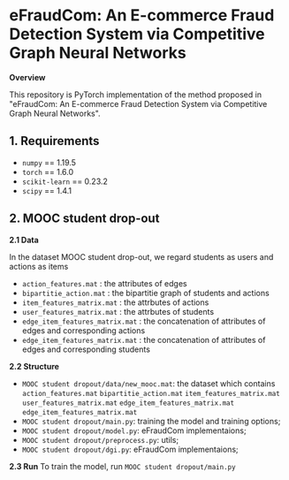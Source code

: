 # eFraudCom: An E-commerce Fraud Detection System via Competitive Graph Neural Networks
**Overview** 

This repository is PyTorch implementation of the method proposed in "eFraudCom: An E-commerce Fraud Detection System via Competitive Graph Neural Networks".

## 1. Requirements

* ```numpy``` == 1.19.5
* ```torch``` == 1.6.0
* ```scikit-learn``` == 0.23.2
* ```scipy``` == 1.4.1

## 2. MOOC student drop-out

**2.1 Data**

In the dataset MOOC student drop-out, we regard students as users and actions as items
* ```action_features.mat``` : the attributes of edges
* ```bipartitie_action.mat``` : the bipartitie graph of students and actions
* ```item_features_matrix.mat``` : the attrbutes of actions
* ```user_features_matrix.mat``` : the attrbutes of students
* ```edge_item_features_matrix.mat``` : the concatenation of attributes of edges and corresponding actions
* ```edge_item_features_matrix.mat``` : the concatenation of attributes of edges and corresponding students

**2.2 Structure**

* ```MOOC student dropout/data/new_mooc.mat```: the dataset which contains ```action_features.mat``` ```bipartitie_action.mat``` ```item_features_matrix.mat``` ```user_features_matrix.mat``` ```edge_item_features_matrix.mat``` ```edge_item_features_matrix.mat```
* ```MOOC student dropout/main.py```: training the model and training options; 
* ```MOOC student dropout/model.py```: eFraudCom implementaions;
* ```MOOC student dropout/preprocess.py```: utils;
* ```MOOC student dropout/dgi.py```: eFraudCom implementaions;

**2.3 Run**
To train the model, run ```MOOC student dropout/main.py```
